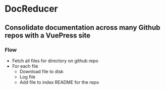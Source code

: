 # DocReducer

## Consolidate documentation across many Github repos with a VuePress site

<!-- ### Usage:

#### Using yarn

1. `yarn add vuepress doc-reducer -D`
2. `touch doc-reducer.json`
3. Add configuration to `doc-reducer.json`
4. `yarn doc-reducer`
5. `yarn vuepress dev <doc desitination directory>` -->

### Flow

- Fetch all files for directory on github repo
- For each file
  - Download file to disk
  - Log file
  - Add file to index README for the repo
